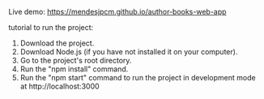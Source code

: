 Live demo: https://mendesjpcm.github.io/author-books-web-app


tutorial to run the project:
1. Download the project.
2. Download Node.js (if you have not installed it on your computer).
3. Go to the project's root directory.
4. Run the "npm install" command.
5. Run the "npm start" command to run the project in development mode at http://localhost:3000
